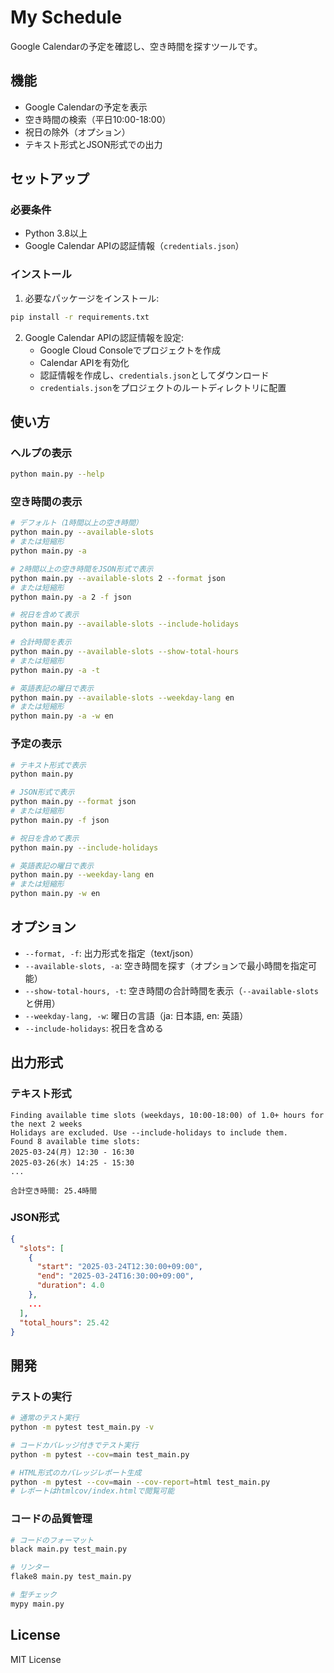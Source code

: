 # My Schedule

Google Calendarの予定を確認し、空き時間を探すツールです。

## 機能

- Google Calendarの予定を表示
- 空き時間の検索（平日10:00-18:00）
- 祝日の除外（オプション）
- テキスト形式とJSON形式での出力

## セットアップ

### 必要条件

- Python 3.8以上
- Google Calendar APIの認証情報（`credentials.json`）

### インストール

1. 必要なパッケージをインストール:
```bash
pip install -r requirements.txt
```

2. Google Calendar APIの認証情報を設定:
   - Google Cloud Consoleでプロジェクトを作成
   - Calendar APIを有効化
   - 認証情報を作成し、`credentials.json`としてダウンロード
   - `credentials.json`をプロジェクトのルートディレクトリに配置

## 使い方

### ヘルプの表示
```bash
python main.py --help
```

### 空き時間の表示
```bash
# デフォルト（1時間以上の空き時間）
python main.py --available-slots
# または短縮形
python main.py -a

# 2時間以上の空き時間をJSON形式で表示
python main.py --available-slots 2 --format json
# または短縮形
python main.py -a 2 -f json

# 祝日を含めて表示
python main.py --available-slots --include-holidays

# 合計時間を表示
python main.py --available-slots --show-total-hours
# または短縮形
python main.py -a -t

# 英語表記の曜日で表示
python main.py --available-slots --weekday-lang en
# または短縮形
python main.py -a -w en
```

### 予定の表示
```bash
# テキスト形式で表示
python main.py

# JSON形式で表示
python main.py --format json
# または短縮形
python main.py -f json

# 祝日を含めて表示
python main.py --include-holidays

# 英語表記の曜日で表示
python main.py --weekday-lang en
# または短縮形
python main.py -w en
```

## オプション

- `--format, -f`: 出力形式を指定（text/json）
- `--available-slots, -a`: 空き時間を探す（オプションで最小時間を指定可能）
- `--show-total-hours, -t`: 空き時間の合計時間を表示（`--available-slots`と併用）
- `--weekday-lang, -w`: 曜日の言語（ja: 日本語, en: 英語）
- `--include-holidays`: 祝日を含める

## 出力形式

### テキスト形式
```
Finding available time slots (weekdays, 10:00-18:00) of 1.0+ hours for the next 2 weeks
Holidays are excluded. Use --include-holidays to include them.
Found 8 available time slots:
2025-03-24(月) 12:30 - 16:30
2025-03-26(水) 14:25 - 15:30
...

合計空き時間: 25.4時間
```

### JSON形式
```json
{
  "slots": [
    {
      "start": "2025-03-24T12:30:00+09:00",
      "end": "2025-03-24T16:30:00+09:00",
      "duration": 4.0
    },
    ...
  ],
  "total_hours": 25.42
}
```

## 開発

### テストの実行
```bash
# 通常のテスト実行
python -m pytest test_main.py -v

# コードカバレッジ付きでテスト実行
python -m pytest --cov=main test_main.py

# HTML形式のカバレッジレポート生成
python -m pytest --cov=main --cov-report=html test_main.py
# レポートはhtmlcov/index.htmlで閲覧可能
```

### コードの品質管理
```bash
# コードのフォーマット
black main.py test_main.py

# リンター
flake8 main.py test_main.py

# 型チェック
mypy main.py
```

## License

MIT License
